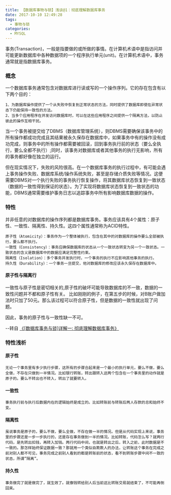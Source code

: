 ```yaml
---
title: 【数据库事物与锁】浅谈@1：彻底理解数据库事务
date: 2017-10-10 12:49:28
tags:
  - 事物与锁
categories:
  - MYSQL
---
```



事务(Transaction)，一般是指要做的或所做的事情。在计算机术语中是指访问并可能更新数据库中各种数据项的一个程序执行单元(unit)。在计算机术语中，事务通常就是指数据库事务。

### 概念

一个数据库事务通常包含对数据库进行读或写的一个操作序列。它的存在包含有以下两个目的：

    1、为数据库操作提供了一个从失败中恢复到正常状态的方法，同时提供了数据库即使在异常状态下仍能保持一致性的方法。
    2、当多个应用程序在并发访问数据库时，可以在这些应用程序之间提供一个隔离方法，以防止彼此的操作互相干扰。
    
当一个事务被提交给了DBMS（数据库管理系统），则DBMS需要确保该事务中的所有操作都成功完成且其结果被永久保存在数据库中，如果事务中有的操作没有成功完成，则事务中的所有操作都需要被回滚，回到事务执行前的状态（要么全执行，要么全都不执行）;同时，该事务对数据库或者其他事务的执行无影响，所有的事务都好像在独立的运行。

但在现实情况下，失败的风险很高。在一个数据库事务的执行过程中，有可能会遇上事务操作失败、数据库系统/操作系统失败，甚至是存储介质失败等情况。这便需要DBMS对一个执行失败的事务执行恢复操作，将其数据库状态恢复到一致状态（数据的一致性得到保证的状态）。为了实现将数据库状态恢复到一致状态的功能，DBMS通常需要维护事务日志以追踪事务中所有影响数据库数据的操作。

### 特性

并非任意的对数据库的操作序列都是数据库事务。事务应该具有4个属性：原子性、一致性、隔离性、持久性。这四个属性通常称为ACID特性。

    原子性（Atomicity）：事务作为一个整体被执行，包含在其中的对数据库的操作要么全部被执行，要么都不执行。
    一致性（Consistency）：事务应确保数据库的状态从一个一致状态转变为另一个一致状态。一致状态的含义是数据库中的数据应满足完整性约束。
    隔离性（Isolation）：多个事务并发执行时，一个事务的执行不应影响其他事务的执行。
    持久性（Durability）：一个事务一旦提交，他对数据库的修改应该永久保存在数据库中。

#### 原子性与隔离行

一致性与原子性是密切相关的,原子性的破坏可能导致数据库的不一致，数据的一致性问题并不都和原子性有关。
比如刚刚的例子，在第五步的时候，对B账户做加法时只加了50元。那么该过程可以符合原子性，但是数据的一致性就出现了问题。

因此，事务的原子性与一致性缺一不可。

--转自 [《[数据库事务与锁]详解一: 彻底理解数据库事务》](http://www.cnblogs.com/wang-meng/p/5506745.html)

### 特性浅析

#### 原子性

    无论一个事务里有多少执行步骤，这所有的步骤合起来是一个最小的执行单元，要么不做，要么全做，不存在只做到一半情况。比如银行转账，转出跟转入这两个包含在一个事务里的动作就是原子的。要么不转出也不转入，转出了就要转入。


#### 一致性

    事务执行前与执行后数据内在的逻辑始终是成立的。比如转账前与转账后两人存款的总和始终不变。


#### 隔离性

    虽说事务是原子的，要么不做，要么全做，不存在做一半的情况。但是从代码实现上来说，事务里的步骤还是一步一步执行的，还是存在事务做到一半的情况。比如转账，代码怎么写？就两行代码，是先转出扣钱，再转入加钱。两行代码中间，也就是转出之后，转入之前，此时数据是不一致的。那怎样始终保证数据一致？那就用一个类似自欺欺人的办法，让转账这个事务在完成之前对别人都不可见，事务完成之前别人看到的都是转账前的状态，看不到转账步骤中间不一致的状态，所谓”隔离”。

#### 持久性

    事务做完了就是做完了，就生效了。就像钱转给别人后当前这比转账交易就结束了，不可能再倒回来。